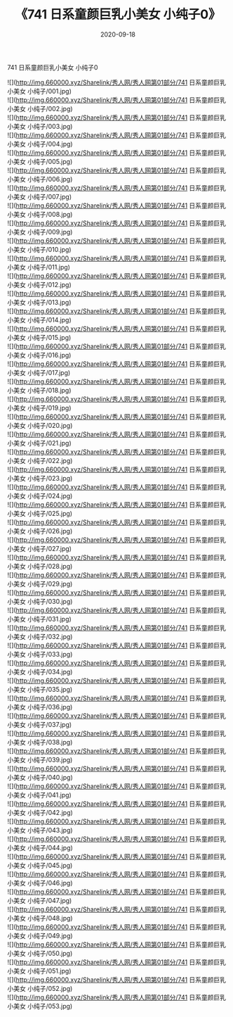 ﻿---
layout: post
title:  《741 日系童颜巨乳小美女 小纯子0》
date:   2020-09-18
img: http://img.660000.xyz/Sharelink/秀人网/秀人网第01部分/741 日系童颜巨乳小美女 小纯子0/000.jpg
categories: [美女, 清纯, 唯美]
---

741 日系童颜巨乳小美女 小纯子0

  ![](http://img.660000.xyz/Sharelink/秀人网/秀人网第01部分/741 日系童颜巨乳小美女 小纯子/001.jpg) <br> ![](http://img.660000.xyz/Sharelink/秀人网/秀人网第01部分/741 日系童颜巨乳小美女 小纯子/002.jpg) <br> ![](http://img.660000.xyz/Sharelink/秀人网/秀人网第01部分/741 日系童颜巨乳小美女 小纯子/003.jpg) <br> ![](http://img.660000.xyz/Sharelink/秀人网/秀人网第01部分/741 日系童颜巨乳小美女 小纯子/004.jpg) <br> ![](http://img.660000.xyz/Sharelink/秀人网/秀人网第01部分/741 日系童颜巨乳小美女 小纯子/005.jpg) <br> ![](http://img.660000.xyz/Sharelink/秀人网/秀人网第01部分/741 日系童颜巨乳小美女 小纯子/006.jpg) <br> ![](http://img.660000.xyz/Sharelink/秀人网/秀人网第01部分/741 日系童颜巨乳小美女 小纯子/007.jpg) <br> ![](http://img.660000.xyz/Sharelink/秀人网/秀人网第01部分/741 日系童颜巨乳小美女 小纯子/008.jpg) <br> ![](http://img.660000.xyz/Sharelink/秀人网/秀人网第01部分/741 日系童颜巨乳小美女 小纯子/009.jpg) <br> ![](http://img.660000.xyz/Sharelink/秀人网/秀人网第01部分/741 日系童颜巨乳小美女 小纯子/010.jpg) <br> ![](http://img.660000.xyz/Sharelink/秀人网/秀人网第01部分/741 日系童颜巨乳小美女 小纯子/011.jpg) <br> ![](http://img.660000.xyz/Sharelink/秀人网/秀人网第01部分/741 日系童颜巨乳小美女 小纯子/012.jpg) <br> ![](http://img.660000.xyz/Sharelink/秀人网/秀人网第01部分/741 日系童颜巨乳小美女 小纯子/013.jpg) <br> ![](http://img.660000.xyz/Sharelink/秀人网/秀人网第01部分/741 日系童颜巨乳小美女 小纯子/014.jpg) <br> ![](http://img.660000.xyz/Sharelink/秀人网/秀人网第01部分/741 日系童颜巨乳小美女 小纯子/015.jpg) <br> ![](http://img.660000.xyz/Sharelink/秀人网/秀人网第01部分/741 日系童颜巨乳小美女 小纯子/016.jpg) <br> ![](http://img.660000.xyz/Sharelink/秀人网/秀人网第01部分/741 日系童颜巨乳小美女 小纯子/017.jpg) <br> ![](http://img.660000.xyz/Sharelink/秀人网/秀人网第01部分/741 日系童颜巨乳小美女 小纯子/018.jpg) <br> ![](http://img.660000.xyz/Sharelink/秀人网/秀人网第01部分/741 日系童颜巨乳小美女 小纯子/019.jpg) <br> ![](http://img.660000.xyz/Sharelink/秀人网/秀人网第01部分/741 日系童颜巨乳小美女 小纯子/020.jpg) <br> ![](http://img.660000.xyz/Sharelink/秀人网/秀人网第01部分/741 日系童颜巨乳小美女 小纯子/021.jpg) <br> ![](http://img.660000.xyz/Sharelink/秀人网/秀人网第01部分/741 日系童颜巨乳小美女 小纯子/022.jpg) <br> ![](http://img.660000.xyz/Sharelink/秀人网/秀人网第01部分/741 日系童颜巨乳小美女 小纯子/023.jpg) <br> ![](http://img.660000.xyz/Sharelink/秀人网/秀人网第01部分/741 日系童颜巨乳小美女 小纯子/024.jpg) <br> ![](http://img.660000.xyz/Sharelink/秀人网/秀人网第01部分/741 日系童颜巨乳小美女 小纯子/025.jpg) <br> ![](http://img.660000.xyz/Sharelink/秀人网/秀人网第01部分/741 日系童颜巨乳小美女 小纯子/026.jpg) <br> ![](http://img.660000.xyz/Sharelink/秀人网/秀人网第01部分/741 日系童颜巨乳小美女 小纯子/027.jpg) <br> ![](http://img.660000.xyz/Sharelink/秀人网/秀人网第01部分/741 日系童颜巨乳小美女 小纯子/028.jpg) <br> ![](http://img.660000.xyz/Sharelink/秀人网/秀人网第01部分/741 日系童颜巨乳小美女 小纯子/029.jpg) <br> ![](http://img.660000.xyz/Sharelink/秀人网/秀人网第01部分/741 日系童颜巨乳小美女 小纯子/030.jpg) <br> ![](http://img.660000.xyz/Sharelink/秀人网/秀人网第01部分/741 日系童颜巨乳小美女 小纯子/031.jpg) <br> ![](http://img.660000.xyz/Sharelink/秀人网/秀人网第01部分/741 日系童颜巨乳小美女 小纯子/032.jpg) <br> ![](http://img.660000.xyz/Sharelink/秀人网/秀人网第01部分/741 日系童颜巨乳小美女 小纯子/033.jpg) <br> ![](http://img.660000.xyz/Sharelink/秀人网/秀人网第01部分/741 日系童颜巨乳小美女 小纯子/034.jpg) <br> ![](http://img.660000.xyz/Sharelink/秀人网/秀人网第01部分/741 日系童颜巨乳小美女 小纯子/035.jpg) <br> ![](http://img.660000.xyz/Sharelink/秀人网/秀人网第01部分/741 日系童颜巨乳小美女 小纯子/036.jpg) <br> ![](http://img.660000.xyz/Sharelink/秀人网/秀人网第01部分/741 日系童颜巨乳小美女 小纯子/037.jpg) <br> ![](http://img.660000.xyz/Sharelink/秀人网/秀人网第01部分/741 日系童颜巨乳小美女 小纯子/038.jpg) <br> ![](http://img.660000.xyz/Sharelink/秀人网/秀人网第01部分/741 日系童颜巨乳小美女 小纯子/039.jpg) <br> ![](http://img.660000.xyz/Sharelink/秀人网/秀人网第01部分/741 日系童颜巨乳小美女 小纯子/040.jpg) <br> ![](http://img.660000.xyz/Sharelink/秀人网/秀人网第01部分/741 日系童颜巨乳小美女 小纯子/041.jpg) <br> ![](http://img.660000.xyz/Sharelink/秀人网/秀人网第01部分/741 日系童颜巨乳小美女 小纯子/042.jpg) <br> ![](http://img.660000.xyz/Sharelink/秀人网/秀人网第01部分/741 日系童颜巨乳小美女 小纯子/043.jpg) <br> ![](http://img.660000.xyz/Sharelink/秀人网/秀人网第01部分/741 日系童颜巨乳小美女 小纯子/044.jpg) <br> ![](http://img.660000.xyz/Sharelink/秀人网/秀人网第01部分/741 日系童颜巨乳小美女 小纯子/045.jpg) <br> ![](http://img.660000.xyz/Sharelink/秀人网/秀人网第01部分/741 日系童颜巨乳小美女 小纯子/046.jpg) <br> ![](http://img.660000.xyz/Sharelink/秀人网/秀人网第01部分/741 日系童颜巨乳小美女 小纯子/047.jpg) <br> ![](http://img.660000.xyz/Sharelink/秀人网/秀人网第01部分/741 日系童颜巨乳小美女 小纯子/048.jpg) <br> ![](http://img.660000.xyz/Sharelink/秀人网/秀人网第01部分/741 日系童颜巨乳小美女 小纯子/049.jpg) <br> ![](http://img.660000.xyz/Sharelink/秀人网/秀人网第01部分/741 日系童颜巨乳小美女 小纯子/050.jpg) <br> ![](http://img.660000.xyz/Sharelink/秀人网/秀人网第01部分/741 日系童颜巨乳小美女 小纯子/051.jpg) <br> ![](http://img.660000.xyz/Sharelink/秀人网/秀人网第01部分/741 日系童颜巨乳小美女 小纯子/052.jpg) <br> ![](http://img.660000.xyz/Sharelink/秀人网/秀人网第01部分/741 日系童颜巨乳小美女 小纯子/053.jpg) <br>